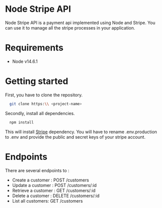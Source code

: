 # Node Stripe API
Node Stripe API is a payment api implemented using Node and Stripe.
You can use it to manage all the stripe processes in your application.

# Requirements
* Node v14.6.1

# Getting started
First, you have to clone the repository.
```bash
  git clone https:\\ <project-name>
```
Secondly, install all dependencies.
```bash
  npm install
```
This will install [Stripe](https://stripe.com/) dependency.
You will have to rename .env.production to .env and provide
the public and secret keys of your stripe account.

# Endpoints
There are several endpoints to :
* Create a customer : POST /customers
* Update a customer : POST /customers/:id
* Retrieve a customer : GET /customers/:id
* Delete a customer : DELETE /customers/:id
* List all customers: GET /customers
